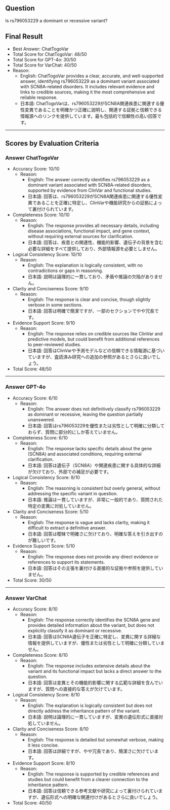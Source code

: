 ## Question

Is rs796053229 a dominant or recessive variant?

## Final Result

- Best Answer: ChatTogoVar
- Total Score for ChatTogoVar: 48/50
- Total Score for GPT-4o: 30/50
- Total Score for VarChat: 40/50
- Reason:
  - English: ChatTogoVar provides a clear, accurate, and well-supported answer, identifying rs796053229 as a dominant variant associated with SCN8A-related disorders. It includes relevant evidence and links to credible sources, making it the most comprehensive and reliable response.
  - 日本語: ChatTogoVarは、rs796053229がSCN8A関連疾患に関連する優性変異であることを明確かつ正確に説明し、関連する証拠と信頼できる情報源へのリンクを提供しています。最も包括的で信頼性の高い回答です。

---

## Scores by Evaluation Criteria

### Answer ChatTogoVar
- Accuracy Score: 10/10
  - Reason: 
    - English: The answer correctly identifies rs796053229 as a dominant variant associated with SCN8A-related disorders, supported by evidence from ClinVar and functional studies.
    - 日本語: 回答は、rs796053229がSCN8A関連疾患に関連する優性変異であることを正確に特定し、ClinVarや機能研究からの証拠によって裏付けられています。
- Completeness Score: 10/10
  - Reason: 
    - English: The response provides all necessary details, including disease associations, functional impact, and gene context, without requiring external sources for clarification.
    - 日本語: 回答は、疾患との関連性、機能的影響、遺伝子の背景を含む必要な詳細をすべて提供しており、外部情報源を必要としません。
- Logical Consistency Score: 10/10
  - Reason: 
    - English: The explanation is logically consistent, with no contradictions or gaps in reasoning.
    - 日本語: 説明は論理的に一貫しており、矛盾や推論の欠陥がありません。
- Clarity and Conciseness Score: 9/10
  - Reason: 
    - English: The response is clear and concise, though slightly verbose in some sections.
    - 日本語: 回答は明確で簡潔ですが、一部のセクションでやや冗長です。
- Evidence Support Score: 9/10
  - Reason: 
    - English: The response relies on credible sources like ClinVar and predictive models, but could benefit from additional references to peer-reviewed studies.
    - 日本語: 回答はClinVarや予測モデルなどの信頼できる情報源に基づいていますが、査読済み研究への追加の参照があるとさらに良いでしょう。
- Total Score: 48/50

---

### Answer GPT-4o
- Accuracy Score: 6/10
  - Reason: 
    - English: The answer does not definitively classify rs796053229 as dominant or recessive, leaving the question partially unanswered.
    - 日本語: 回答はrs796053229を優性または劣性として明確に分類しておらず、質問に部分的にしか答えていません。
- Completeness Score: 6/10
  - Reason: 
    - English: The response lacks specific details about the gene (SCN8A) and associated conditions, requiring external clarification.
    - 日本語: 回答は遺伝子（SCN8A）や関連疾患に関する具体的な詳細が欠けており、外部での補足が必要です。
- Logical Consistency Score: 8/10
  - Reason: 
    - English: The reasoning is consistent but overly general, without addressing the specific variant in question.
    - 日本語: 推論は一貫していますが、非常に一般的であり、質問された特定の変異に対処していません。
- Clarity and Conciseness Score: 5/10
  - Reason: 
    - English: The response is vague and lacks clarity, making it difficult to extract a definitive answer.
    - 日本語: 回答は曖昧で明確さに欠けており、明確な答えを引き出すのが難しいです。
- Evidence Support Score: 5/10
  - Reason: 
    - English: The response does not provide any direct evidence or references to support its statements.
    - 日本語: 回答はその主張を裏付ける直接的な証拠や参照を提供していません。
- Total Score: 30/50

---

### Answer VarChat
- Accuracy Score: 8/10
  - Reason: 
    - English: The response correctly identifies the SCN8A gene and provides detailed information about the variant, but does not explicitly classify it as dominant or recessive.
    - 日本語: 回答はSCN8A遺伝子を正確に特定し、変異に関する詳細な情報を提供していますが、優性または劣性として明確に分類していません。
- Completeness Score: 8/10
  - Reason: 
    - English: The response includes extensive details about the variant and its functional impact but lacks a direct answer to the question.
    - 日本語: 回答は変異とその機能的影響に関する広範な詳細を含んでいますが、質問への直接的な答えが欠けています。
- Logical Consistency Score: 8/10
  - Reason: 
    - English: The explanation is logically consistent but does not directly address the inheritance pattern of the variant.
    - 日本語: 説明は論理的に一貫していますが、変異の遺伝形式に直接対処していません。
- Clarity and Conciseness Score: 8/10
  - Reason: 
    - English: The response is detailed but somewhat verbose, making it less concise.
    - 日本語: 回答は詳細ですが、やや冗長であり、簡潔さに欠けています。
- Evidence Support Score: 8/10
  - Reason: 
    - English: The response is supported by credible references and studies but could benefit from a clearer connection to the inheritance pattern.
    - 日本語: 回答は信頼できる参考文献や研究によって裏付けられていますが、遺伝形式への明確な関連付けがあるとさらに良いでしょう。
- Total Score: 40/50
